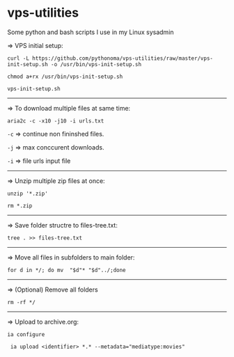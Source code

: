 # vps-utilities

Some python and bash scripts I use in my Linux sysadmin

=> VPS initial setup:

```
curl -L https://github.com/pythonoma/vps-utilities/raw/master/vps-init-setup.sh -o /usr/bin/vps-init-setup.sh

chmod a+rx /usr/bin/vps-init-setup.sh 

vps-init-setup.sh
```

-------------------------------------------------------------
=> To download multiple files at same time:

```aria2c -c -x10 -j10 -i urls.txt```

```-c``` => continue non fininshed files.

```-j``` => max conccurent downloads.

```-i``` => file urls input file


-------------------------------------------------------------
=> Unzip multiple zip files at once:

```unzip '*.zip'```

```rm *.zip```

-------------------------------------------------------------
=> Save folder structre to files-tree.txt:

```tree . >> files-tree.txt```

-------------------------------------------------------------
=> Move all files in subfolders to main folder:

```for d in */; do mv  "$d"* "$d"../;done```

-------------------------------------------------------------
=> (Optional) Remove all folders

```rm -rf */```

-------------------------------------------------------------
=> Upload to archive.org:

```ia configure```
```
 ia upload <identifier> *.* --metadata="mediatype:movies"
```
